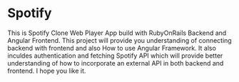 # Spotify
This is Spotify Clone Web Player App build with RubyOnRails Backend and Angular Frontend.
This project will provide you understanding of connecting backend with frontend and also How to use Angular Framework.
It also inculdes authentication and fetching Spotify API which will provide better understanding of how to incorporate an external API in both backend and frontend.
I hope you like it.
